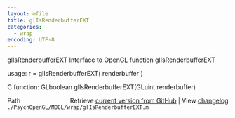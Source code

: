 ```yaml
---
layout: mfile
title: glIsRenderbufferEXT
categories:
  - wrap
encoding: UTF-8
---
```


glIsRenderbufferEXT  Interface to OpenGL function glIsRenderbufferEXT

usage:  r = glIsRenderbufferEXT( renderbuffer )

C function:  GLboolean glIsRenderbufferEXT(GLuint renderbuffer)


<div class="code_header" style="text-align:right;">
  <span style="float:left;">Path&nbsp;&nbsp;</span> <span class="counter">Retrieve <a href=
  "https://raw.github.com/Psychtoolbox-3/Psychtoolbox-3/beta/./PsychOpenGL/MOGL/wrap/glIsRenderbufferEXT.m">current version from GitHub</a> | View <a href=
  "https://github.com/Psychtoolbox-3/Psychtoolbox-3/commits/beta/./PsychOpenGL/MOGL/wrap/glIsRenderbufferEXT.m">changelog</a></span>
</div>
<div class="code">
  <code>./PsychOpenGL/MOGL/wrap/glIsRenderbufferEXT.m</code>
</div>
